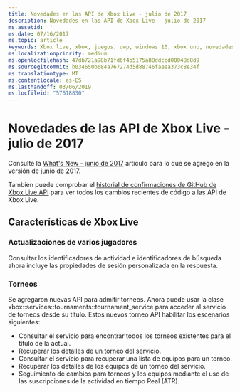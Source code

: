 ```yaml
---
title: Novedades en las API de Xbox Live - julio de 2017
description: Novedades en las API de Xbox Live - julio de 2017
ms.assetid: ''
ms.date: 07/16/2017
ms.topic: article
keywords: Xbox live, xbox, juegos, uwp, windows 10, xbox uno, novedades, julio de 2017
ms.localizationpriority: medium
ms.openlocfilehash: 47db721a98b71fd6f4b5175a88ddccd00048d8d9
ms.sourcegitcommit: b034650b684a767274d5d88746faeea373c8e34f
ms.translationtype: MT
ms.contentlocale: es-ES
ms.lasthandoff: 03/06/2019
ms.locfileid: "57618830"
---
```

# <a name="whats-new-for-the-xbox-live-apis---july-2017"></a>Novedades de las API de Xbox Live - julio de 2017

Consulte la [What's New - junio de 2017](1706-whats-new.md) artículo para lo que se agregó en la versión de junio de 2017.

También puede comprobar el [historial de confirmaciones de GitHub de Xbox Live API](https://github.com/Microsoft/xbox-live-api/commits/master) para ver todos los cambios recientes de código a las API de Xbox Live.

## <a name="xbox-live-features"></a>Características de Xbox Live

### <a name="multiplayer-updates"></a>Actualizaciones de varios jugadores

Consultar los identificadores de actividad e identificadores de búsqueda ahora incluye las propiedades de sesión personalizada en la respuesta.

### <a name="tournaments"></a>Torneos

Se agregaron nuevas API para admitir torneos. Ahora puede usar la clase xbox::services::tournaments::tournament_service para acceder al servicio de torneos desde su título.
Estos nuevos torneo API habilitar los escenarios siguientes:
* Consultar el servicio para encontrar todos los torneos existentes para el título de la actual.
* Recuperar los detalles de un torneo del servicio.
* Consultar el servicio para recuperar una lista de equipos para un torneo.
* Recuperar los detalles de los equipos de un torneo del servicio.
* Seguimiento de cambios para torneos y los equipos mediante el uso de las suscripciones de la actividad en tiempo Real (ATR).
